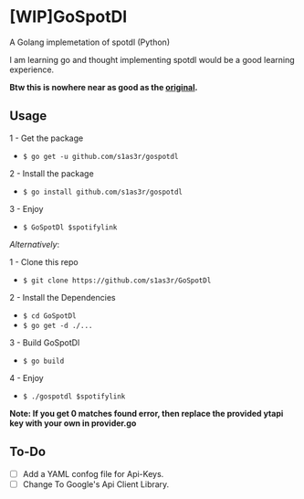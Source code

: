 # [WIP]GoSpotDl
A Golang implemetation of spotdl (Python) 

I am learning go and thought implementing spotdl would be a good learning experience.

**Btw this is nowhere near as good as the [original](https://github.com/spotdl/spotify-downloader).**

## Usage
1 - Get the package
  - `$ go get -u github.com/s1as3r/gospotdl`

2 - Install the package
  - `$ go install github.com/s1as3r/gospotdl`

3 - Enjoy  
  - `$ GoSpotDl $spotifylink` 

*Alternatively*:

1 - Clone this repo
  - `$ git clone https://github.com/s1as3r/GoSpotDl`

2 - Install the Dependencies
  - `$ cd GoSpotDl`
  - `$ go get -d ./...`

3 - Build GoSpotDl
  - `$ go build`

4 - Enjoy
  - `$ ./gospotdl $spotifylink`

  
**Note: If you get 0 matches found error, then replace the provided ytapi key with your own in provider.go**

## To-Do
- [ ] Add a YAML confog file for Api-Keys.
- [ ] Change To Google's Api Client Library.
